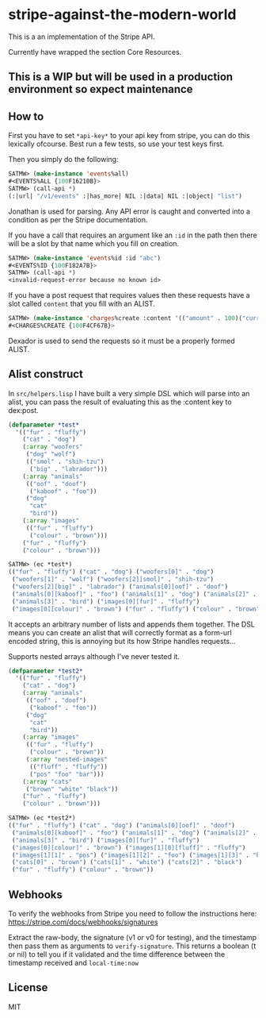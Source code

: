 # stripe-against-the-modern-world

This is a an implementation of the Stripe API. 

Currently have wrapped the section Core Resources.

## This is a WIP but will be used in a production environment so expect maintenance

## How to 
First you have to set `*api-key*` to your api key from stripe, you can do this lexically ofcourse. Best run a few tests, so use your test keys first.

Then you simply do the following:

```lisp 
SATMW> (make-instance 'events%all)
#<EVENTS%ALL {100F16210B}>
SATMW> (call-api *)
(:|url| "/v1/events" :|has_more| NIL :|data| NIL :|object| "list")
```
Jonathan is used for parsing. 
Any API error is caught and converted into a condition as per the Stripe documentation. 

If you have a call that requires an argument like an `:id` in the path then there will be a slot by that name which you fill on creation.

```lisp
SATMW> (make-instance 'events%id :id "abc")
#<EVENTS%ID {100F182A7B}>
SATMW> (call-api *)
<invalid-request-error because no known id>
```
If you have a post request that requires values then these requests have a slot called `content` that you fill with an ALIST.
```lisp
SATMW> (make-instance 'charges%create :content '(("amount" . 100)("currency" . "gbp")("source" . "abc")))
#<CHARGES%CREATE {100F4CF67B}>
```
Dexador is used to send the requests so it must be a properly formed ALIST.

## Alist construct
In `src/helpers.lisp` I have built a very simple DSL which will parse into an alist, you can pass the result of evaluating this as the :content key to dex:post. 
```lisp
(defparameter *test* 
  '(("fur" . "fluffy")
    ("cat" . "dog")
    (:array "woofers"
     ("dog" "wolf")
     (("smol" . "shih-tzu")
      ("big" . "labrador")))
    (:array "animals"
     (("oof" . "doof")
      ("kaboof" . "foo"))
     ("dog"
      "cat"
      "bird"))
    (:array "images"
     (("fur" . "fluffy")
      ("colour" . "brown")))
    ("fur" . "fluffy")
    ("colour" . "brown")))

SATMW> (ec *test*)
(("fur" . "fluffy") ("cat" . "dog") ("woofers[0]" . "dog")
 ("woofers[1]" . "wolf") ("woofers[2][smol]" . "shih-tzu")
 ("woofers[2][big]" . "labrador") ("animals[0][oof]" . "doof")
 ("animals[0][kaboof]" . "foo") ("animals[1]" . "dog") ("animals[2]" . "cat")
 ("animals[3]" . "bird") ("images[0][fur]" . "fluffy")
 ("images[0][colour]" . "brown") ("fur" . "fluffy") ("colour" . "brown"))
 ```
 It accepts an arbitrary number of lists and appends them together. 
 The DSL means you can create an alist that will correctly format as a form-url encoded string, this is annoying but its how Stripe handles requests...
 
Supports nested arrays although I've never tested it.
```lisp
(defparameter *test2* 
  '(("fur" . "fluffy")
    ("cat" . "dog")
    (:array "animals"
     (("oof" . "doof")
      ("kaboof" . "foo"))
     ("dog"
      "cat"
      "bird"))
    (:array "images"
     (("fur" . "fluffy")
      ("colour" . "brown"))
     (:array "nested-images"
      (("fluff" . "fluffy"))
      ("pos" "foo" "bar")))
    (:array "cats"
     ("brown" "white" "black"))
    ("fur" . "fluffy")
    ("colour" . "brown")))

SATMW> (ec *test2*)
(("fur" . "fluffy") ("cat" . "dog") ("animals[0][oof]" . "doof")
 ("animals[0][kaboof]" . "foo") ("animals[1]" . "dog") ("animals[2]" . "cat")
 ("animals[3]" . "bird") ("images[0][fur]" . "fluffy")
 ("images[0][colour]" . "brown") ("images[1][0][fluff]" . "fluffy")
 ("images[1][1]" . "pos") ("images[1][2]" . "foo") ("images[1][3]" . "bar")
 ("cats[0]" . "brown") ("cats[1]" . "white") ("cats[2]" . "black")
 ("fur" . "fluffy") ("colour" . "brown"))
```

## Webhooks

To verify the webhooks from Stripe you need to follow the instructions here:
https://stripe.com/docs/webhooks/signatures

Extract the raw-body, the signature (v1 or v0 for testing), and the timestamp then 
pass them as arguments to `verify-signature`. This returns a boolean (t or nil) 
to tell you if it validated and the time difference between the timestamp received 
and `local-time:now`



## License

MIT


